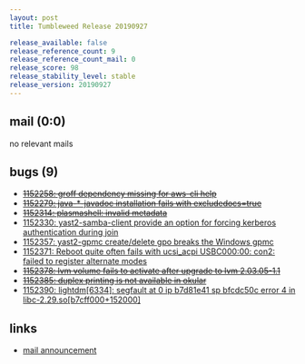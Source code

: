 ```yaml
---
layout: post
title: Tumbleweed Release 20190927

release_available: false
release_reference_count: 9
release_reference_count_mail: 0
release_score: 98
release_stability_level: stable
release_version: 20190927
---
```


## mail (0:0)

no relevant mails

## bugs (9)

<!--more-->

- ~~[1152258: groff dependency missing for aws-cli help](https://bugzilla.opensuse.org/show_bug.cgi?id=1152258)~~
- ~~[1152279: java-*-javadoc installation fails with excludedocs=true](https://bugzilla.opensuse.org/show_bug.cgi?id=1152279)~~
- ~~[1152314: plasmashell: invalid metadata](https://bugzilla.opensuse.org/show_bug.cgi?id=1152314)~~
- [1152330: yast2-samba-client provide an option for forcing kerberos authentication during join](https://bugzilla.opensuse.org/show_bug.cgi?id=1152330)
- [1152357: yast2-gpmc create/delete gpo breaks the Windows gpmc](https://bugzilla.opensuse.org/show_bug.cgi?id=1152357)
- [1152371: Reboot quite often fails with ucsi_acpi USBC000:00: con2: failed to register alternate modes](https://bugzilla.opensuse.org/show_bug.cgi?id=1152371)
- ~~[1152378: lvm volume fails to activate after upgrade to lvm 2.03.05-1.1](https://bugzilla.opensuse.org/show_bug.cgi?id=1152378)~~
- ~~[1152385: duplex printing is not available in okular](https://bugzilla.opensuse.org/show_bug.cgi?id=1152385)~~
- [1152390: lightdm\[6334\]: segfault at 0 ip b7d81e41 sp bfcdc50c error 4 in libc-2.29.so\[b7cff000+152000\]](https://bugzilla.opensuse.org/show_bug.cgi?id=1152390)



## links

- [mail announcement](https://lists.opensuse.org/opensuse-factory/2019-10/msg00000.html)
